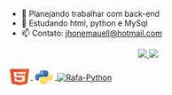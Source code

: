 - 🔭 Planejando trabalhar com back-end
- 🌱 Estudando html, python e MySql
- 📫 Contato: jhonemauell@hotmail.com

<div align="center">
  <a href="https://github.com/Jhonatas-Araujo">
  <img height="180em" src="https://github-readme-stats.vercel.app/api?username=Jhonatas-Araujo&show_icons=true&theme=dracula&include_all_commits=true&count_private=true"/>
  <img height="180em" src="https://github-readme-stats.vercel.app/api/top-langs/?username=Jhonatas-Araujo&layout=compact&langs_count=7&theme=dracula"/>
</div>
<div style="display: inline_block"><br>
  <img align="center" alt="Rafa-HTML" height="30" width="40" src="https://raw.githubusercontent.com/devicons/devicon/master/icons/html5/html5-original.svg">
  <img align="center" alt="Rafa-Python" height="30" width="40" src="https://raw.githubusercontent.com/devicons/devicon/master/icons/python/python-original.svg">
  <img align="center" alt="Rafa-Python" height="30" width="40" src="https://cdn.jsdelivr.net/gh/devicons/devicon/icons/mysql/mysql-original.svg" />
</div>
